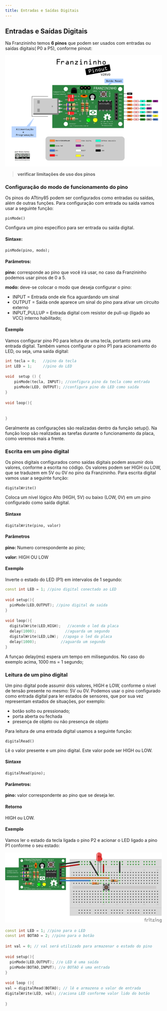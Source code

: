```yaml
---
title: Entradas e Saídas Digitais
---
```


## Entradas e Saídas Digitais

Na Franzininho temos **6 pinos** que podem ser usados com entradas ou saídas digitais( P0 a P5), conforme pinout:

![](./pinagem-V2.png)

>**verificar limitações de uso dos pinos**

### Configuração do modo de funcionamento do pino

Os pinos do ATtiny85 podem ser configurados como entradas ou saídas, além de outras funções. Para configuração com entrada ou saída vamos usar a seguinte função:

`pinMode()`

Configura um pino especifico para ser entrada ou saída digital.

#### Sintaxe:
`pinMode(pino, modo);`

#### Parâmetros:

**pino:** corresponde ao pino que você irá usar,  no caso da Franzininho podemos usar pinos de 0 a 5.

**modo:** deve-se colocar o modo que deseja configurar o pino:
- INPUT  =  Entrada onde ele fica aguardando um sinal
- OUTPUT = Saída onde aparece um sinal do pino para ativar um circuito externo
- INPUT_PULLUP = Entrada digital com resistor de pull-up (ligado ao VCC) interno habilitado;


#### Exemplo

Vamos configurar pino P0 para leitura de uma tecla, portanto será uma entrada digital. Também vamos configurar o pino P1 para acionamento do LED, ou seja, uma saída digital:

```cpp
int tecla = 0;   //pino da tecla
int LED = 1;     //pino do LED

void  setup () {
 	pinMode(tecla, INPUT); //configura pino da tecla como entrada
	pinMode(LED, OUTPUT); //configura pino do LED como saída
}

void loop(){


}
```

Geralmente as configurações são realizadas dentro da função setup(). Na função loop são realizadas as tarefas durante o funcionamento da placa, como veremos mais a frente.


### Escrita em um pino digital

Os pinos digitais configurados como saídas digitais podem assumir dois valores, conforme a escrita no código. Os valores podem ser HIGH ou LOW, que se traduzem em 5V ou 0V no pino da Franzininho. Para escrita digital vamos usar a seguinte função:

`digitalWrite()`

Coloca um nível lógico Alto (HIGH, 5V) ou baixo (LOW, 0V) em um pino configurado como saída digital.


#### Sintaxe

`digitalWrite(pino, valor)`

#### Parâmetros

**pino:** Numero correspondente ao pino;

**valor:** HIGH OU LOW


#### Exemplo

Inverte o estado do LED (P1) em intervalos de 1 segundo:

```cpp
const int LED = 1; //pino digital conectado ao LED

void setup(){
  pinMode(LED,OUTPUT); //pino digital de saída
}

void loop(){
  digitalWrite(LED,HIGH);   //acende o led da placa
  delay(1000);             //aguarda um segundo
  digitalWrite(LED,LOW);  //apaga o led da placa
  delay(1000);           //aguarda um segundo
}
```

A funçao delay(ms) espera um tempo em milisegundos. No caso do exemplo acima, 1000 ms = 1 segundo;


### Leitura de um pino digital

Um pino digital pode assumir dois valores, HIGH e LOW, conforme o nível de tensão presente no mesmo: 5V ou 0V. Podemos usar o pino configurado como entrada digital para ler estados de sensores, que por sua vez representam estados de situações, por exemplo:
- botão solto ou pressionado;
- porta aberta ou fechada
- presença de objeto ou não presença de objeto

Para leitura de uma entrada digital usamos a seguinte função:

`digitalRead()`

Lê o valor presente e um pino digital. Este valor pode ser HIGH ou LOW.

#### Sintaxe

`digitalRead(pino);`

#### Parâmetros:

**pino:** valor correspondente ao pino que se deseja ler.


#### Retorno

HIGH ou LOW.


#### Exemplo

Vamos ler o estado da tecla ligada o pino P2 e acionar o LED ligado a pino P1 conforme o seu estado:

![](./image1.png)

```cpp
const int LED = 1; //pino para o LED
const int BOTAO = 2; //pino para o botão

int val = 0; // val será utilizado para armazenar o estado do pino

void setup(){
  pinMode(LED,OUTPUT); //o LED é uma saída
  pinMode(BOTAO,INPUT); //o BOTAO é uma entrada
}

void loop (){
val = digitalRead(BOTAO); // lê e armazena o valor de entrada
digitalWrite(LED, val); //aciona LED conforme valor lido do botão

}
```  
